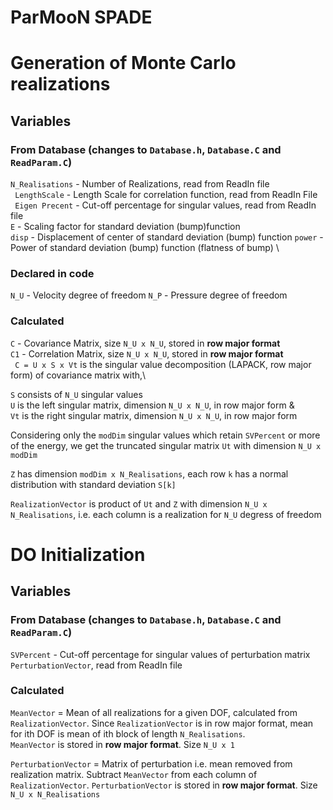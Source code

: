 # ParMooN SPADE

# Generation of Monte Carlo realizations 
## Variables 
### From Database (changes to ```Database.h```, ```Database.C``` and ```ReadParam.C```)
```N_Realisations```  - Number of Realizations, read from ReadIn file \
``` LengthScale```  - Length Scale for correlation function, read from ReadIn File \
``` Eigen Precent``` - Cut-off percentage for singular values, read from ReadIn file \
``` E ``` - Scaling factor for standard deviation (bump)function\
``` disp ``` - Displacement of center of standard deviation (bump) function 
``` power ``` - Power of standard deviation (bump) function (flatness of bump) \

### Declared in code
```N_U``` - Velocity degree of freedom 
```N_P``` - Pressure degree of freedom 


### Calculated 
``` C ``` - Covariance Matrix, size ```N_U x N_U```, stored in **row major format** \
``` C1 ``` - Correlation Matrix, size ```N_U x N_U```, stored in **row major format** \
``` C = U x S x Vt``` is the singular value decomposition (LAPACK, row major form) of covariance matrix with,\ 

```S``` consists of ```N_U``` singular values \
```U``` is the left singular matrix, dimension ```N_U x N_U```, in row major form & \
```Vt``` is the right singular matrix, dimension ```N_U x N_U```, in row major form 

Considering only the ```modDim``` singular values which retain ```SVPercent``` or more of the energy, we get the truncated singular matrix ```Ut``` with dimension ```N_U x modDim```

```Z``` has dimension ```modDim x N_Realisations```, each row ```k``` has a normal distribution with standard deviation ```S[k]```



```RealizationVector``` is product of ```Ut``` and ```Z``` with dimension ```N_U x N_Realisations```, i.e. each column is a realization for ```N_U``` degress of freedom

# DO Initialization 
## Variables 
### From Database (changes to ```Database.h```, ```Database.C``` and ```ReadParam.C```)
```SVPercent``` - Cut-off percentage for singular values of perturbation matrix ```PerturbationVector```, read from ReadIn file 

### Calculated
```MeanVector``` = Mean of all realizations for a given DOF, calculated from ```RealizationVector```. Since ```RealizationVector``` is in row major format, mean for ith DOF is mean of ith block of length ```N_Realisations```.\
 ```MeanVector``` is stored in __row major format__. Size ```N_U x 1```

```PerturbationVector``` = Matrix of perturbation i.e. mean removed from realization matrix. Subtract ```MeanVector``` from each column of ```RealizationVector```.
```PerturbationVector``` is stored in __row major format__. Size ```N_U x N_Realisations```

